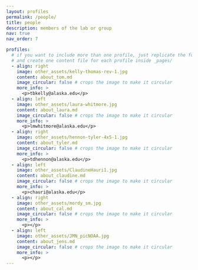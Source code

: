 ```yaml
---
layout: profiles
permalink: /people/
title: people
description: members of the lab or group
nav: true
nav_order: 7

profiles:
  # if you want to include more than one profile, just replicate the following block
  # and create one content file for each profile inside _pages/
  - align: right
    image: other_assets/kelly-thomas-rev-1.jpg
    content: about_tom.md
    image_circular: false # crops the image to make it circular
    more_info: >
      <p>tbkelly@alaska.edu</p>
  - align: left
    image: other_assets/laura-whitmore.jpg
    content: about_laura.md
    image_circular: false # crops the image to make it circular
    more_info: >
      <p>lmwhitmore@alaska.edu</p>
  - align: right
    image: other_assets/hennon-tyler-4x5-1.jpg
    content: about_tyler.md
    image_circular: false # crops the image to make it circular
    more_info: >
      <p>tdhennon@alaska.edu</p>
  - align: left
    image: other_assets/ClaudineHauri1.jpg
    content: about_claudine.md
    image_circular: false # crops the image to make it circular
    more_info: >
      <p>chauri@alaska.edu</p>
  - align: right
    image: other_assets/mordy_sm.jpg
    content: about_cal.md
    image_circular: false # crops the image to make it circular
    more_info: >
      <p></p>
  - align: left
    image: other_assets/JMN_picNOAA.jpg
    content: about_jens.md
    image_circular: false # crops the image to make it circular
    more_info: >
      <p></p>
---
```

